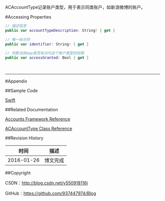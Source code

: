 ACAccountType记录账户类型，用于表示同类账户，如新浪微博的账户。

#Accessing Properties

```swift
// 描述信息
public var accountTypeDescription: String! { get }
    
// 唯一标示符
public var identifier: String! { get }
    
// 判断当前app是否有访问这个账户类型的权限
public var accessGranted: Bool { get }
```

&#160;

----------

#Appendix

##Sample Code

[Swift](https://github.com/937447974/Swift)

##Related Documentation

[Accounts Framework Reference](https://developer.apple.com/library/ios/documentation/Accounts/Reference/AccountsFrameworkRef/index.html)

[ACAccountType Class Reference](https://developer.apple.com/library/ios/documentation/Accounts/Reference/ACAccountTypeClassRef/index.html)

##Revision History

| 时间 | 描述 |
| ---- | ---- |
| 2016-01-26 | 博文完成 |

##Copyright

CSDN：http://blog.csdn.net/y550918116j

GitHub：https://github.com/937447974/Blog